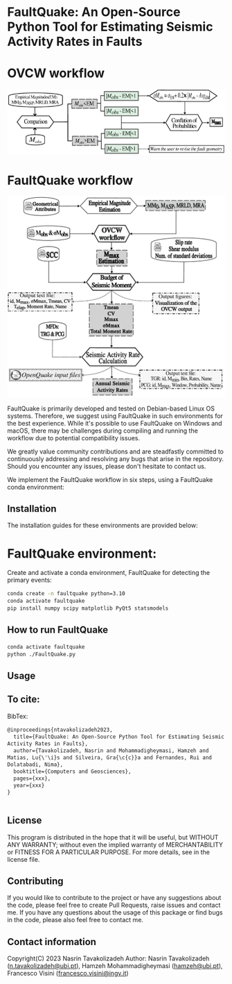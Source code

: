 #  FaultQuake: An Open-Source Python Tool for Estimating Seismic Activity Rates in Faults


# OVCW workflow

![FaultQuake](https://github.com/GeoSignalAnalysis/FaultQuake/blob/main/drawing_conflation6.png)



# FaultQuake workflow



![FaultQuake](https://github.com/GeoSignalAnalysis/FaultQuake/blob/main/FaultQuake_workflow.png)


FaultQuake is primarily developed and tested on Debian-based Linux OS systems. Therefore, we suggest using FaultQuake in such environments for the best experience. While it's possible to use FaultQuake on Windows and macOS, there may be challenges during compiling and running the workflow due to potential compatibility issues.

We greatly value community contributions and are steadfastly committed to continuously addressing and resolving any bugs that arise in the repository. Should you encounter any issues, please don't hesitate to contact us.

We implement the FaultQuake workflow in six steps, using a FaultQuake conda environment:

## Installation
The installation guides for these environments are provided below:

# FaultQuake environment:
Create and activate a conda environment, FaultQuake for detecting the primary events:


```bash
conda create -n faultquake python=3.10
conda activate faultquake
pip install numpy scipy matplotlib PyQt5 statsmodels

```


## How to run FaultQuake 
```bash
conda activate faultquake
python ./FaultQuake.py

```


## Usage 


 

## To cite: 




BibTex:
```
@inproceedings{ntavakolizadeh2023,
  title={FaultQuake: An Open-Source Python Tool for Estimating Seismic Activity Rates in Faults},
  author={Tavakolizadeh, Nasrin and Mohammadigheymasi, Hamzeh and Matias, Lu{\'\i}s and Silveira, Gra{\c{c}}a and Fernandes, Rui and Dolatabadi, Nima},
  booktitle={Computers and Geosciences},
  pages={xxx},
  year={xxx}
}


```

## License 
This program is distributed in the hope that it will be useful, but WITHOUT ANY WARRANTY; without even the implied warranty of MERCHANTABILITY or FITNESS FOR A PARTICULAR PURPOSE. For more details, see in the license file.

## Contributing
If you would like to contribute to the project or have any suggestions about the code, please feel free to create Pull Requests, raise issues and contact me. 
If you have any questions about the usage of this package or find bugs in the code, please also feel free to contact me.

## Contact information 
Copyright(C) 2023 Nasrin Tavakolizadeh 
Author: Nasrin Tavakolizadeh (n.tavakolizadeh@ubi.pt), Hamzeh Mohammadigheymasi (hamzeh@ubi.pt), Francesco Visini (francesco.visini@ingv.it)



